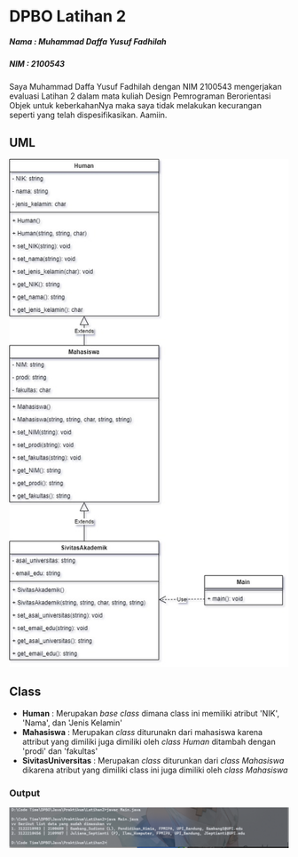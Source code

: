 # DPBO Latihan 2

##### Nama : Muhammad Daffa Yusuf Fadhilah
##### NIM : 2100543

Saya Muhammad Daffa Yusuf Fadhilah dengan NIM 2100543 mengerjakan evaluasi Latihan 2
dalam mata kuliah Design Pemrograman Berorientasi Objek
untuk keberkahanNya maka saya tidak melakukan kecurangan seperti
yang telah dispesifikasikan. Aamiin.

## UML
![Alt text](https://github.com/mdaffayusuff/DPBO_Latihan2/blob/main/img/UML%20latihan%202.jpg?raw=true)

## Class
- **Human** : Merupakan *base class* dimana class ini memiliki atribut 'NIK', 'Nama', dan 'Jenis Kelamin'
- **Mahasiswa** : Merupakan *class* diturunakn dari mahasiswa karena attribut yang dimiliki juga dimiliki oleh *class Human* ditambah dengan 'prodi' dan 'fakultas'
- **SivitasUniversitas** : Merupakan *class* diturunkan dari *class Mahasiswa* dikarena atribut yang dimiliki class ini juga dimiliki oleh *class Mahasiswa*

### Output
![Alt text](https://github.com/mdaffayusuff/DPBO_Latihan2/blob/main/img/Output.png?raw=true "a title")

